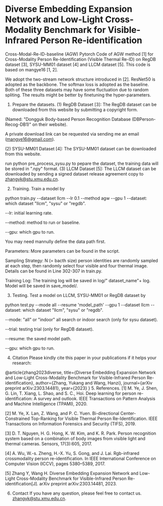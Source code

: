 # Diverse Embedding Expansion Network and Low-Light Cross-Modality Benchmark for Visible-Infrared Person Re-identification


Cross-Modal-Re-ID-baseline (AGW)
Pytorch Code of AGW method [1] for Cross-Modality Person Re-Identification (Visible Thermal Re-ID) on RegDB dataset [3], SYSU-MM01 dataset [4] and LLCM dataset [5]. This code is based on mangye16 [1, 2].

We adopt the two-stream network structure introduced in [2]. ResNet50 is adopted as the backbone. The softmax loss is adopted as the baseline. Both of these three datasets may have some fluctuation due to random spliting. The results might be better by finetuning the hyper-parameters.

1. Prepare the datasets.
(1) RegDB Dataset [3]: The RegDB dataset can be downloaded from this website by submitting a copyright form.

(Named: "Dongguk Body-based Person Recognition Database (DBPerson-Recog-DB1)" on their website).

A private download link can be requested via sending me an email (mangye16@gmail.com).

(2) SYSU-MM01 Dataset [4]: The SYSU-MM01 dataset can be downloaded from this website.

run python pre_process_sysu.py to pepare the dataset, the training data will be stored in ".npy" format.
(3) LLCM Dataset [5]: The LLCM dataset can be downloaded by sending a signed dataset release agreement copy to zhangyk@stu.xmu.edu.cn.

2. Training.
Train a model by

python train.py --dataset llcm --lr 0.1 --method agw --gpu 1
--dataset: which dataset "llcm", "sysu" or "regdb".

--lr: initial learning rate.

--method: method to run or baseline.

--gpu: which gpu to run.

You may need mannully define the data path first.

Parameters: More parameters can be found in the script.

Sampling Strategy: N (= bacth size) person identities are randomly sampled at each step, then randomly select four visible and four thermal image. Details can be found in Line 302-307 in train.py.

Training Log: The training log will be saved in log/" dataset_name"+ log. Model will be saved in save_model/.

3. Testing.
Test a model on LLCM, SYSU-MM01 or RegDB dataset by

python test.py --mode all --resume 'model_path' --gpu 1 --dataset llcm
--dataset: which dataset "llcm", "sysu" or "regdb".

--mode: "all" or "indoor" all search or indoor search (only for sysu dataset).

--trial: testing trial (only for RegDB dataset).

--resume: the saved model path.

--gpu: which gpu to run.

4. Citation
Please kindly cite this paper in your publications if it helps your research:

@article{zhang2023diverse,
  title={Diverse Embedding Expansion Network and Low-Light Cross-Modality Benchmark for Visible-Infrared Person Re-identification},
  author={Zhang, Yukang and Wang, Hanzi},
  journal={arXiv preprint arXiv:2303.14481},
  year={2023}
}
5. References.
[1] M. Ye, J. Shen, G. Lin, T. Xiang, L. Shao, and S. C., Hoi. Deep learning for person re-identification: A survey and outlook. IEEE Transactions on Pattern Analysis and Machine Intelligence (TPAMI), 2020.

[2] M. Ye, X. Lan, Z. Wang, and P. C. Yuen. Bi-directional Center-Constrained Top-Ranking for Visible Thermal Person Re-Identification. IEEE Transactions on Information Forensics and Security (TIFS), 2019.

[3] D. T. Nguyen, H. G. Hong, K. W. Kim, and K. R. Park. Person recognition system based on a combination of body images from visible light and thermal cameras. Sensors, 17(3):605, 2017.

[4] A. Wu, W.-s. Zheng, H.-X. Yu, S. Gong, and J. Lai. Rgb-infrared crossmodality person re-identification. In IEEE International Conference on Computer Vision (ICCV), pages 5380–5389, 2017.

[5] Zhang Y, Wang H. Diverse Embedding Expansion Network and Low-Light Cross-Modality Benchmark for Visible-Infrared Person Re-identification[J]. arXiv preprint arXiv:2303.14481, 2023.

6. Contact
If you have any question, please feel free to contact us. zhangyk@stu.xmu.edu.cn.
